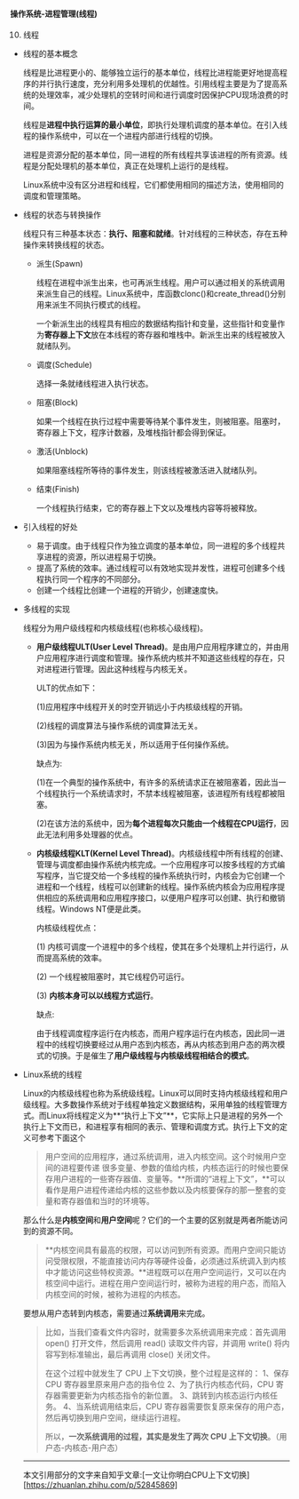#### 操作系统-进程管理(线程)

10. 线程

* 线程的基本概念

  线程是比进程更小的、能够独立运行的基本单位，线程比进程能更好地提高程序的并行执行速度，充分利用多处理机的优越性。引用线程主要是为了提高系统的处理效率，减少处理机的空转时间和进行调度时因保护CPU现场浪费的时间。

  线程是**进程中执行运算的最小单位**，即执行处理机调度的基本单位。在引入线程的操作系统中，可以在一个进程内部进行线程的切换。

  进程是资源分配的基本单位，同一进程的所有线程共享该进程的所有资源。线程是分配处理机的基本单位，真正在处理机上运行的是线程。

  Linux系统中没有区分进程和线程，它们都使用相同的描述方法，使用相同的调度和管理策略。

* 线程的状态与转换操作

  线程只有三种基本状态：**执行、阻塞和就绪**。针对线程的三种状态，存在五种操作来转换线程的状态。

  * 派生(Spawn)

    线程在进程中派生出来，也可再派生线程。用户可以通过相关的系统调用来派生自己的线程。Linux系统中，库函数clonc()和create_thread()分别用来派生不同执行模式的线程。

    一个新派生出的线程具有相应的数据结构指针和变量，这些指针和变量作为**寄存器上下文**放在本线程的寄存器和堆栈中。新派生出来的线程被放入就绪队列。

  * 调度(Schedule)

    选择一条就绪线程进入执行状态。

  * 阻塞(Block)

    如果一个线程在执行过程中需要等待某个事件发生，则被阻塞。阻塞时，寄存器上下文，程序计数器，及堆栈指针都会得到保证。

  * 激活(Unblock)

    如果阻塞线程所等待的事件发生，则该线程被激活进入就绪队列。

  * 结束(Finish)

    一个线程执行结束，它的寄存器上下文以及堆栈内容等将被释放。

* 引入线程的好处

  * 易于调度。由于线程只作为独立调度的基本单位，同一进程的多个线程共享进程的资源，所以进程易于切换。
  * 提高了系统的效率。通过线程可以有效地实现并发性，进程可创建多个线程执行同一个程序的不同部分。
  * 创建一个线程比创建一个进程的开销少，创建速度快。

* 多线程的实现

  线程分为用户级线程和内核级线程(也称核心级线程)。

  * **用户级线程ULT(User Level Thread)**。是由用户应用程序建立的，并由用户应用程序进行调度和管理。操作系统内核并不知道这些线程的存在，只对进程进行管理。因此这种线程与内核无关。

    ULT的优点如下：

    (1)应用程序中线程开关的时空开销远小于内核级线程的开销。

    (2)线程的调度算法与操作系统的调度算法无关。

    (3)因为与操作系统内核无关，所以适用于任何操作系统。

    缺点为:

    (1)在一个典型的操作系统中，有许多的系统请求正在被阻塞着，因此当一个线程执行一个系统请求时，不禁本线程被阻塞，该进程所有线程都被阻塞。

    (2)在该方法的系统中，因为**每个进程每次只能由一个线程在CPU运行**，因此无法利用多处理器的优点。

  * **内核级线程KLT(Kernel Level Thread)**。内核级线程中所有线程的创建、管理与调度都由操作系统内核完成。一个应用程序可以按多线程的方式编写程序，当它提交给一个多线程的操作系统执行时，内核会为它创建一个进程和一个线程，线程可以创建新的线程。操作系统内核会为应用程序提供相应的系统调用和应用程序接口，以便用户程序可以创建、执行和撤销线程。Windows NT便是此类。
  
    内核级线程优点：
  
    (1) 内核可调度一个进程中的多个线程，使其在多个处理机上并行运行，从而提高系统的效率。
  
    (2) 一个线程被阻塞时，其它线程仍可运行。
  
    (3) **内核本身可以以线程方式运行**。
  
    缺点:
  
    由于线程调度程序运行在内核态，而用户程序运行在内核态，因此同一进程中的线程切换要经过从用户态到内核态，再从内核态到用户态的两次模式的切换。于是催生了**用户级线程与内核级线程相结合的模式**。
  
* Linux系统的线程

  Linux的内核级线程也称为系统级线程。Linux可以同时支持内核级线程和用户级线程。大多数操作系统对于线程单独定义数据结构，采用单独的线程管理方式。而Linux将线程定义为**“执行上下文”**，它实际上只是进程的另外一个执行上下文而已，和进程享有相同的表示、管理和调度方式。执行上下文的定义可参考下面这个

  > 用户空间的应用程序，通过系统调用，进入内核空间。这个时候用户空间的进程要传递 很多变量、参数的值给内核，内核态运行的时候也要保存用户进程的一些寄存器值、变量等。**所谓的“进程上下文”，**可以看作是用户进程传递给内核的这些参数以及内核要保存的那一整套的变量和寄存器值和当时的环境等。

  那么什么是**内核空间**和**用户空间**呢？它们的一个主要的区别就是两者所能访问到的资源不同。

  > **内核空间具有最高的权限，可以访问到所有资源。而用户空间只能访问受限权限，不能直接访问内存等硬件设备，必须通过系统调入到内核中才能访问这些特权资源。**进程既可以在用户空间运行，又可以在内核空间中运行。进程在用户空间运行时，被称为进程的用户态，而陷入内核空间的时候，被称为进程的内核态。

  要想从用户态转到内核态，需要通过**系统调用**来完成。

  >比如，当我们查看文件内容时，就需要多次系统调用来完成：首先调用 open() 打开文件，然后调用 read() 读取文件内容，并调用 write() 将内容写到标准输出，最后再调用 close() 关闭文件。
  >
  >在这个过程中就发生了 CPU 上下文切换，整个过程是这样的：
  >1、保存 CPU 寄存器里原来用户态的指令位
  >2、为了执行内核态代码，CPU 寄存器需要更新为内核态指令的新位置。
  >3、跳转到内核态运行内核任务。
  >4、当系统调用结束后，CPU 寄存器需要恢复原来保存的用户态，然后再切换到用户空间，继续运行进程。
  >
  >所以，**一次系统调用的过程，其实是发生了两次 CPU 上下文切换**。（用户态-内核态-用户态）

  ---

  本文引用部分的文字来自知乎文章:[一文让你明白CPU上下文切换][https://zhuanlan.zhihu.com/p/52845869]
